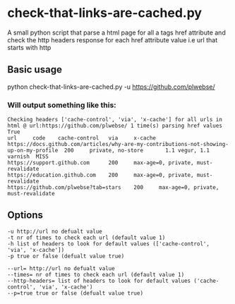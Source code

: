 # check-that-links-are-cached.py

A small python script that parse a html page for all a tags href attribute and check the http headers response for each href attribute value i.e url that starts with http

## Basic usage

python check-that-links-are-cached.py -u https://github.com/plwebse/

### Will output something like this:

    Checking headers ['cache-control', 'via', 'x-cache'] for all urls in html @ url:https://github.com/plwebse/ 1 time(s) parsing href values True
    url     code    cache-control   via     x-cache
    https://docs.github.com/articles/why-are-my-contributions-not-showing-up-on-my-profile  200     private, no-store       1.1 vegur, 1.1 varnish  MISS
    https://support.github.com      200     max-age=0, private, must-revalidate
    https://education.github.com    200     max-age=0, private, must-revalidate
    https://github.com/plwebse?tab=stars    200     max-age=0, private, must-revalidate

## Options 

    -u http://url no defualt value
    -t nr of times to check each url (default value 1)
    -h list of headers to look for default values (['cache-control', 'via', 'x-cache'])
    -p true or false (defualt value true)
    
    --url= http://url no defualt value
    --times= nr of times to check each url (default value 1)
    --http-headers= list of headers to look for default values ('cache-control', 'via', 'x-cache')
    --p=true true or false (defualt value true)
